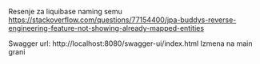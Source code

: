 Resenje za liquibase naming semu https://stackoverflow.com/questions/77154400/jpa-buddys-reverse-engineering-feature-not-showing-already-mapped-entities

Swagger url: http://localhost:8080/swagger-ui/index.html
Izmena na main grani